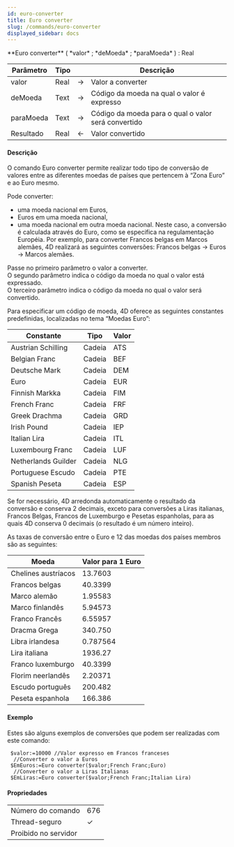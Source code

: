 ```yaml
---
id: euro-converter
title: Euro converter
slug: /commands/euro-converter
displayed_sidebar: docs
---
```


<!--REF #_command_.Euro converter.Syntax-->**Euro converter** ( *valor* ; *deMoeda* ; *paraMoeda* ) : Real<!-- END REF-->
<!--REF #_command_.Euro converter.Params-->
| Parâmetro | Tipo |  | Descrição |
| --- | --- | --- | --- |
| valor | Real | &#8594;  | Valor a converter |
| deMoeda | Text | &#8594;  | Código da moeda na qual o valor é expresso |
| paraMoeda | Text | &#8594;  | Código da moeda para o qual o valor será convertido |
| Resultado | Real | &#8592; | Valor convertido |

<!-- END REF-->

#### Descrição 

<!--REF #_command_.Euro converter.Summary-->O comando Euro converter permite realizar todo tipo de conversão de valores entre as diferentes moedas de países que pertencem à “Zona Euro” e ao Euro mesmo.<!-- END REF-->

Pode converter:

* uma moeda nacional em Euros,
* Euros em uma moeda nacional,
* uma moeda nacional em outra moeda nacional. Neste caso, a conversão é calculada através do Euro, como se especifica na regulamentação Européia. Por exemplo, para converter Francos belgas em Marcos alemães, 4D realizará as seguintes conversões: Francos belgas -> Euros -> Marcos alemães.

Passe no primeiro parâmetro o valor a converter.   
O segundo parâmetro indica o código da moeda no qual o valor está expressado.   
O terceiro parâmetro indica o código da moeda no qual o valor será convertido.

Para especificar um código de moeda, 4D oferece as seguintes constantes predefinidas, localizadas no tema “Moedas Euro”:

| Constante           | Tipo   | Valor |
| ------------------- | ------ | ----- |
| Austrian Schilling  | Cadeia | ATS   |
| Belgian Franc       | Cadeia | BEF   |
| Deutsche Mark       | Cadeia | DEM   |
| Euro                | Cadeia | EUR   |
| Finnish Markka      | Cadeia | FIM   |
| French Franc        | Cadeia | FRF   |
| Greek Drachma       | Cadeia | GRD   |
| Irish Pound         | Cadeia | IEP   |
| Italian Lira        | Cadeia | ITL   |
| Luxembourg Franc    | Cadeia | LUF   |
| Netherlands Guilder | Cadeia | NLG   |
| Portuguese Escudo   | Cadeia | PTE   |
| Spanish Peseta      | Cadeia | ESP   |

Se for necessário, 4D arredonda automaticamente o resultado da conversão e conserva 2 decimais, exceto para conversões a Liras italianas, Francos Belgas, Francos de Luxemburgo e Pesetas espanholas, para as quais 4D conserva 0 decimais (o resultado é um número inteiro).

As taxas de conversão entre o Euro e 12 das moedas dos países membros são as seguintes:

| **Moeda**           | **Valor para 1 Euro** |
| ------------------- | --------------------- |
| Chelines austríacos | 13.7603               |
| Francos belgas      | 40.3399               |
| Marco alemão        | 1.95583               |
| Marco finlandês     | 5.94573               |
| Franco Francês      | 6.55957               |
| Dracma Grega        | 340.750               |
| Libra irlandesa     | 0.787564              |
| Lira italiana       | 1936.27               |
| Franco luxemburgo   | 40.3399               |
| Florim neerlandês   | 2.20371               |
| Escudo português    | 200.482               |
| Peseta espanhola    | 166.386               |

#### Exemplo 

Estes são alguns exemplos de conversões que podem ser realizadas com este comando:

```4d
 $valor:=10000 //Valor expresso em Francos franceses
  //Converter o valor a Euros
 $EmEuros:=Euro converter($valor;French Franc;Euro)
  //Converter o valor a Liras Italianas
 $EmLiras:=Euro converter($valor;French Franc;Italian Lira)
```


#### Propriedades
|  |  |
| --- | --- |
| Número do comando | 676 |
| Thread-seguro | &check; |
| Proibido no servidor ||


